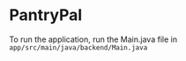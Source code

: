 # PantryPal

To run the application, run the Main.java file in `app/src/main/java/backend/Main.java`
